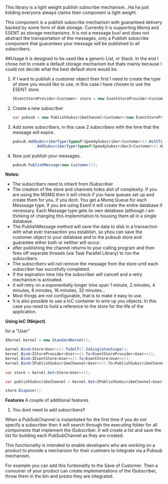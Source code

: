This library is a light weight publish subscribe mechanism...Ha ha just kidding everyone always claims their component is light weight.

This component is a publish subscribe mechanism with guaranteed delivery backed by some form of disk storage. 
Currently it is supporting Msmq and ESENT as storage mechanisms.
It is not a message bus! and does not abstract the transportation of the messages, only a Publish subscribe component that 
guarantees your message will be published to all subscribers.

##Usage
It is designed to be used like a generic List, or Stack. In the end I chose not to create a default storage mechanism but thats mainly because I could not decide
what the best default store would be. 

1. If I want to publish a customer object then first I need to create the type of store you would like to use, in this case I have chosen to use the ESENT store.

    ```cs 
	IEsentStoreProvider<Customer> store = new EsentStoreProvider<Customer>();
    ```
    
2. Create a new subscriber

    ```cs 
	var pubsub = new PublishSubscribeChannel<Customer>(new EsentStoreProvider<Customer>()); 
    ```
    
3. Add some subscribers, in this case 2 subscribers with the time that the message will expire.

    ```cs 
	pubsub.AddSubscriberType(typeof(SpeedySubscriber<Customer>)).WithTimeToExpire(new TimeSpan(0, 1, 0))
              .AddSubscriberType(typeof(SpeedySubscriber2<Customer>)).WithTimeToExpire(new TimeSpan(0, 0, 100));
    ```

4. Now just publish your messages.

    ```cs 
    pubsub.PublishMessage(new Customer());
    ```
    
**Notes:**
- The subscribers need to inherit from ISubscriber
- The creation of the store and channels hides alot of complexity. If you are using the MSMQ then it will check if you have queues set up and create them for you, if you dont.
You get a Msmq Queue for each Messsage type.
If you are using Esent it will create the entire database if necessary. Each Message type gets its own database (although I am thinking of changing this implemntation to
housing them all in a single database.
- The PublishMessage method will save the data to disk in a transaction with what ever transaction you establish, so yhou can save the customer object to 
your database and to the pubsub store and guarantee either both or neither will occur.
- after publishing the channel returns to your calling program and then fires off seperate threads (via Task Parallel Library) to run the subscribers.
- The subscribers will not remove the message from the store until each subscriber has succefully completed.
- If the expiration time hits the subscriber will cancell  and a retry mechanism is activated.
- It will retry on a exponentially longer time span 1 minute, 2 minutes, 4 minutes, 8 minutes, 16 minutes, 32 minutes... 
- Most things are not configurable, that is to make it easy to use.
- It is also possible to use a IoC container to wire up you objects. In this case you need to hold a reference to the store for the life of the application. 

**Using IoC (Ninject)**

for a "User"

```cs
IKernel kernel = new StandardKernel();

kernel.Bind<Store<User>>().ToSelf().InSingletonScope();
kernel.Bind<IStoreProvider<User>>().To<EsentStoreProvider<User>>();
kernel.Bind<IEsentStore<User>>().To<EsentStore<User>>();
kernel.Bind<IPublishSubscribeChannel<User>>().To<PublishSubscribeChannel<User>>();
            
var store = kernel.Get<Store<User>>();

var publishSubscribeChannel = kernel.Get<IPublishSubscribeChannel<User>>();

store.Dispose();
```

**Features** A couple of additional features

1. You dont need to add subscribers!! 

When a PubSubChannel is instantiated for the first time if you do not specify a subscriber
then it will search through the executing folder for all components that implement the ISubscriber<YourmatchingType>. It will create a list and save the list for building
each PubSubChannel as they are created.

This functionality is intended to enable developers who are working on a product to provide a mechanism for their custmers to integrate via a Pubsub mechanism.

For example you can add this funtionality to the Save of Customer. 
Then a consumer of your product can create implementations of the ISubscriber<Customer>, throw them in the bin and presto they are integrated.
